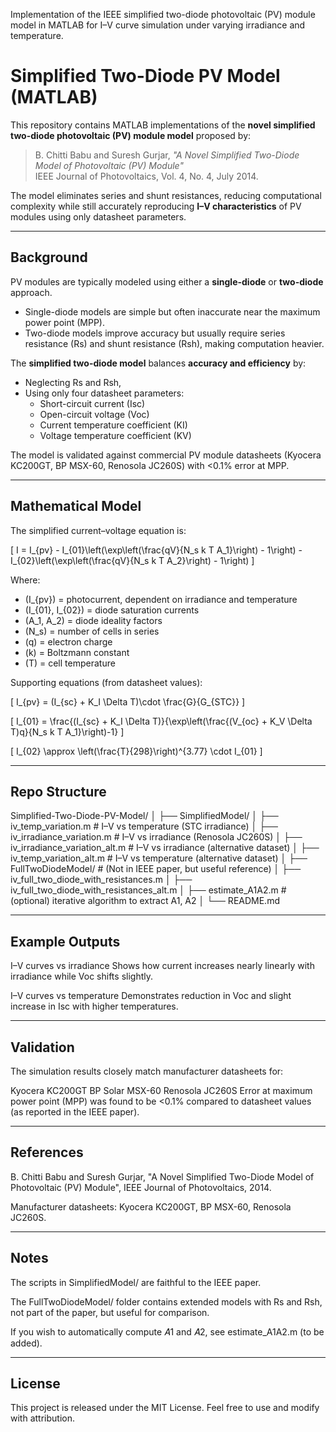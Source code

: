 Implementation of the IEEE simplified two-diode photovoltaic (PV) module model in MATLAB for I–V curve simulation under varying irradiance and temperature.

# Simplified Two-Diode PV Model (MATLAB)

This repository contains MATLAB implementations of the **novel simplified two-diode photovoltaic (PV) module model** proposed by:

> B. Chitti Babu and Suresh Gurjar, *"A Novel Simplified Two-Diode Model of Photovoltaic (PV) Module"*  
> IEEE Journal of Photovoltaics, Vol. 4, No. 4, July 2014.  

The model eliminates series and shunt resistances, reducing computational complexity while still accurately reproducing **I–V characteristics** of PV modules using only datasheet parameters.

---

## Background

PV modules are typically modeled using either a **single-diode** or **two-diode** approach.  
- Single-diode models are simple but often inaccurate near the maximum power point (MPP).  
- Two-diode models improve accuracy but usually require series resistance (Rs) and shunt resistance (Rsh), making computation heavier.  

The **simplified two-diode model** balances **accuracy and efficiency** by:
- Neglecting Rs and Rsh,  
- Using only four datasheet parameters:  
  - Short-circuit current (Isc)  
  - Open-circuit voltage (Voc)  
  - Current temperature coefficient (KI)  
  - Voltage temperature coefficient (KV)  

The model is validated against commercial PV module datasheets (Kyocera KC200GT, BP MSX-60, Renosola JC260S) with <0.1% error at MPP.

---

## Mathematical Model

The simplified current–voltage equation is:

\[
I = I_{pv} - I_{01}\left(\exp\left(\frac{qV}{N_s k T A_1}\right) - 1\right) - I_{02}\left(\exp\left(\frac{qV}{N_s k T A_2}\right) - 1\right)
\]

Where:  
- \(I_{pv}\) = photocurrent, dependent on irradiance and temperature  
- \(I_{01}, I_{02}\) = diode saturation currents  
- \(A_1, A_2\) = diode ideality factors  
- \(N_s\) = number of cells in series  
- \(q\) = electron charge  
- \(k\) = Boltzmann constant  
- \(T\) = cell temperature  

Supporting equations (from datasheet values):

\[
I_{pv} = (I_{sc} + K_I \Delta T)\cdot \frac{G}{G_{STC}}
\]

\[
I_{01} = \frac{(I_{sc} + K_I \Delta T)}{\exp\left(\frac{(V_{oc} + K_V \Delta T)q}{N_s k T A_1}\right)-1}
\]

\[
I_{02} \approx \left(\frac{T}{298}\right)^{3.77} \cdot I_{01}
\]

---

## Repo Structure

Simplified-Two-Diode-PV-Model/
│
├── SimplifiedModel/
│   ├── iv_temp_variation.m              # I–V vs temperature (STC irradiance)
│   ├── iv_irradiance_variation.m        # I–V vs irradiance (Renosola JC260S)
│   ├── iv_irradiance_variation_alt.m    # I–V vs irradiance (alternative dataset)
│   ├── iv_temp_variation_alt.m          # I–V vs temperature (alternative dataset)
│
├── FullTwoDiodeModel/                   # (Not in IEEE paper, but useful reference)
│   ├── iv_full_two_diode_with_resistances.m
│   ├── iv_full_two_diode_with_resistances_alt.m
│
├── estimate_A1A2.m                      # (optional) iterative algorithm to extract A1, A2
│
└── README.md

---

## Example Outputs

I–V curves vs irradiance
Shows how current increases nearly linearly with irradiance while Voc shifts slightly.

I–V curves vs temperature
Demonstrates reduction in Voc and slight increase in Isc with higher temperatures.

---

## Validation

The simulation results closely match manufacturer datasheets for:

Kyocera KC200GT
BP Solar MSX-60
Renosola JC260S
Error at maximum power point (MPP) was found to be <0.1% compared to datasheet values (as reported in the IEEE paper).

---

## References

B. Chitti Babu and Suresh Gurjar, "A Novel Simplified Two-Diode Model of Photovoltaic (PV) Module", IEEE Journal of Photovoltaics, 2014.

Manufacturer datasheets: Kyocera KC200GT, BP MSX-60, Renosola JC260S.

---

## Notes

The scripts in SimplifiedModel/ are faithful to the IEEE paper.

The FullTwoDiodeModel/ folder contains extended models with Rs and Rsh, not part of the paper, but useful for comparison.

If you wish to automatically compute 𝐴1 and 𝐴2, see estimate_A1A2.m (to be added).

---

## License

This project is released under the MIT License. Feel free to use and modify with attribution.




